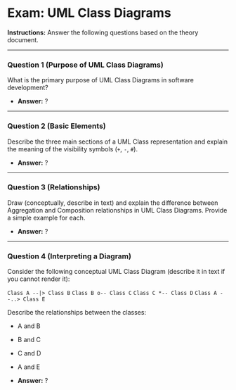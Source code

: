 # Exam: UML Class Diagrams

**Instructions:** Answer the following questions based on the theory document.

---

### Question 1 (Purpose of UML Class Diagrams)

What is the primary purpose of UML Class Diagrams in software development?

-   **Answer:** ?

---

### Question 2 (Basic Elements)

Describe the three main sections of a UML Class representation and explain the meaning of the visibility symbols (`+`, `-`, `#`).

-   **Answer:** ?

---

### Question 3 (Relationships)

Draw (conceptually, describe in text) and explain the difference between Aggregation and Composition relationships in UML Class Diagrams. Provide a simple example for each.

-   **Answer:** ?

---

### Question 4 (Interpreting a Diagram)

Consider the following conceptual UML Class Diagram (describe it in text if you cannot render it):

`Class A --|> Class B`
`Class B o-- Class C`
`Class C *-- Class D`
`Class A --..> Class E`

Describe the relationships between the classes:
-   A and B
-   B and C
-   C and D
-   A and E

-   **Answer:** ?

